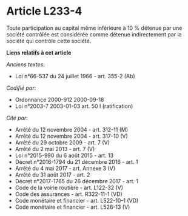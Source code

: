 # Article L233-4

Toute participation au capital même inférieure à 10 % détenue par une société contrôlée est considérée comme détenue
indirectement par la société qui contrôle cette société.

**Liens relatifs à cet article**

_Anciens textes_:

  - Loi n°66-537 du 24 juillet 1966 - art. 355-2 (Ab)

_Codifié par_:

  - Ordonnance 2000-912 2000-09-18
  - Loi n°2003-7 2003-01-03 art. 50 I (ratification)

_Cité par_:

  - Arrêté du 12 novembre 2004 - art. 312-11 (M)
  - Arrêté du 12 novembre 2004 - art. 317-10 (V)
  - Arrêté du 29 octobre 2009 - art. 7 (V)
  - Arrêté du 2 mai 2013 - art. 7 (V)
  - Loi n°2015-990 du 6 août 2015 - art. 13
  - Décret n°2016-1794 du 21 décembre 2016 - art. 1
  - Arrêté du 4 mai 2017 - art. Annexe 3 (V)
  - Arrêté du 31 août 2017 - art. 2
  - Décret n°2017-1765 du 26 décembre 2017 - art. 1
  - Code de la voirie routière - art. L122-32 (V)
  - Code des assurances - art. R322-11-1 (VD)
  - Code monétaire et financier - art. L522-10-1 (VD)
  - Code monétaire et financier - art. L526-13 (V)
